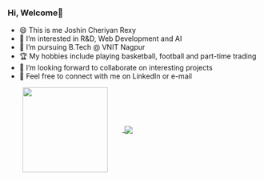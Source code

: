 ### Hi, Welcome👋
- 😄 This is me Joshin Cheriyan Rexy 
- 👀 I’m interested in R&D, Web Development and AI 
- 🌱 I’m pursuing B.Tech @ VNIT Nagpur
- 🏆 My hobbies include playing basketball, football and part-time trading
- 💞️ I’m looking forward to collaborate on interesting projects
- 🔗 Feel free to connect with me on LinkedIn or e-mail

<a href="https://github.com/anuraghazra/github-readme-stats">
  <img align="center" height = 170px hspace="30" src="https://github-readme-stats.vercel.app/api/top-langs/?username=joshincr&langs_count=10&hide=jupyter%20notebook&layout=compact&card_width=235" />
</a>
<a href="https://github.com/anuraghazra/github-readme-stats">
  <img align="center" src="https://github-readme-stats.vercel.app/api?username=joshincr&show_icons=true&include_all_commits=true&count_private=true&hide_rank=true&hide=contribs&theme=algolia&title_color=89cff0" />
</a>

<!---
joshincr/joshincr is a ✨ special ✨ repository because its `README.md` (this file) appears on your GitHub profile.
You can click the Preview link to take a look at your changes.
--->

